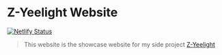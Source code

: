 # Z-Yeelight Website

[![Netlify Status](https://api.netlify.com/api/v1/badges/03ce1500-c05f-413c-92f2-068bf59b8e5d/deploy-status)](https://app.netlify.com/sites/z-yeelight/deploys)

> This website is the showcase website for my side project [Z-Yeelight](https://github.com/benavern/z-yeelight)
